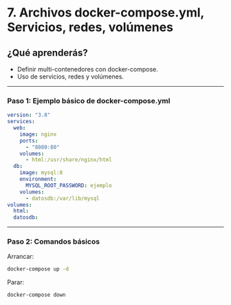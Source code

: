 # 7. Archivos docker-compose.yml, Servicios, redes, volúmenes

## ¿Qué aprenderás?
- Definir multi-contenedores con docker-compose.
- Uso de servicios, redes y volúmenes.

---

### Paso 1: Ejemplo básico de docker-compose.yml

```yaml
version: "3.8"
services:
  web:
    image: nginx
    ports:
      - "8080:80"
    volumes:
      - html:/usr/share/nginx/html
  db:
    image: mysql:8
    environment:
      MYSQL_ROOT_PASSWORD: ejemplo
    volumes:
      - datosdb:/var/lib/mysql
volumes:
  html:
  datosdb:
```

---

### Paso 2: Comandos básicos

Arrancar:
```bash
docker-compose up -d
```
Parar:
```bash
docker-compose down
```